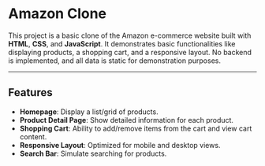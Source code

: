 # Amazon Clone

This project is a basic clone of the Amazon e-commerce website built with **HTML**, **CSS**, and **JavaScript**. It demonstrates basic functionalities like displaying products, a shopping cart, and a responsive layout. No backend is implemented, and all data is static for demonstration purposes.

---

## Features

- **Homepage**: Display a list/grid of products.
- **Product Detail Page**: Show detailed information for each product.
- **Shopping Cart**: Ability to add/remove items from the cart and view cart content.
- **Responsive Layout**: Optimized for mobile and desktop views.
- **Search Bar**: Simulate searching for products.
  

